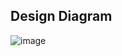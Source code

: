 ## Design Diagram
![image](https://user-images.githubusercontent.com/17459282/163650638-2811edd4-0ade-4975-ae73-9685f7808f52.png)
